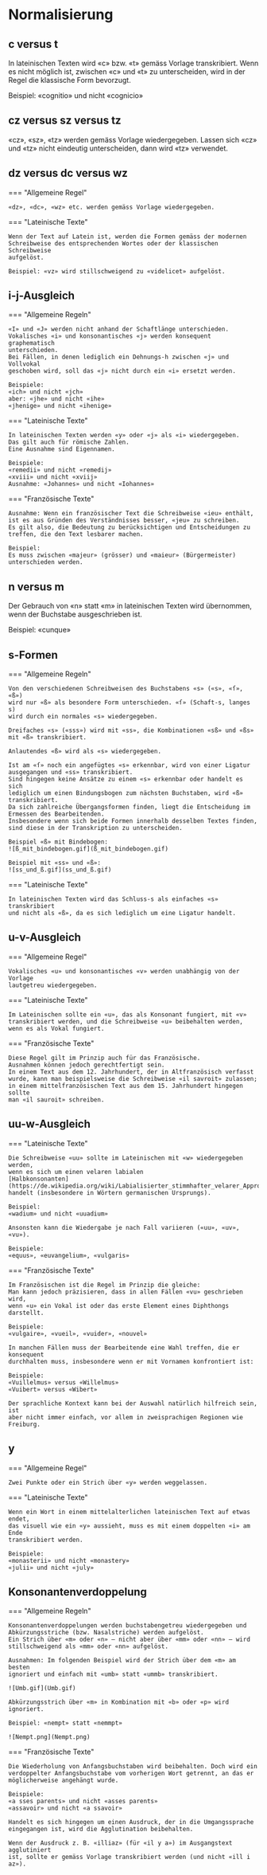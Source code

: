 # Normalisierung

## c versus t

In lateinischen Texten wird «c» bzw. «t» gemäss Vorlage transkribiert.
Wenn es nicht möglich ist, zwischen «c» und «t» zu unterscheiden, wird in der
Regel die klassische Form bevorzugt.

Beispiel: «cognitio» und nicht «cognicio»

## cz versus sz versus tz

«cz», «sz», «tz» werden gemäss Vorlage wiedergegeben.
Lassen sich «cz» und «tz» nicht eindeutig unterscheiden,
dann wird «tz» verwendet.

## dz versus dc versus wz

=== "Allgemeine Regel"

    «dz», «dc», «wz» etc. werden gemäss Vorlage wiedergegeben.

=== "Lateinische Texte"

    Wenn der Text auf Latein ist, werden die Formen gemäss der modernen
    Schreibweise des entsprechenden Wortes oder der klassischen Schreibweise
    aufgelöst.

    Beispiel: «vz» wird stillschweigend zu «videlicet» aufgelöst.

## i-j-Ausgleich

=== "Allgemeine Regeln"

    «I» und «J» werden nicht anhand der Schaftlänge unterschieden.  
    Vokalisches «i» und konsonantisches «j» werden konsequent graphematisch
    unterschieden.
    Bei Fällen, in denen lediglich ein Dehnungs-h zwischen «j» und Vollvokal
    geschoben wird, soll das «j» nicht durch ein «i» ersetzt werden.

    Beispiele:  
    «ich» und nicht «jch»  
    aber: «jhe» und nicht «ihe»  
    «jhenige» und nicht «ihenige»

=== "Lateinische Texte"

    In lateinischen Texten werden «y» oder «j» als «i» wiedergegeben.
    Das gilt auch für römische Zahlen.
    Eine Ausnahme sind Eigennamen.

    Beispiele:  
    «remedii» und nicht «remedij»  
    «xviii» und nicht «xviij»  
    Ausnahme: «Johannes» und nicht «Iohannes»

=== "Französische Texte"

    Ausnahme: Wenn ein französischer Text die Schreibweise «ieu» enthält,
    ist es aus Gründen des Verständnisses besser, «jeu» zu schreiben.
    Es gilt also, die Bedeutung zu berücksichtigen und Entscheidungen zu
    treffen, die den Text lesbarer machen.

    Beispiel:  
    Es muss zwischen «majeur» (grösser) und «maieur» (Bürgermeister)
    unterschieden werden.

## n versus m

Der Gebrauch von «n» statt «m» in lateinischen Texten wird übernommen,
wenn der Buchstabe ausgeschrieben ist.

Beispiel:
«cunque»

## s-Formen

=== "Allgemeine Regeln"

    Von den verschiedenen Schreibweisen des Buchstabens «s» («s», «ſ», «ß»)
    wird nur «ß» als besondere Form unterschieden. «ſ» (Schaft-s, langes s)
    wird durch ein normales «s» wiedergegeben.

    Dreifaches «s» («sss») wird mit «ss», die Kombinationen «sß» und «ßs»
    mit «ß» transkribiert.

    Anlautendes «ß» wird als «s» wiedergegeben.

    Ist am «ſ» noch ein angefügtes «s» erkennbar, wird von einer Ligatur
    ausgegangen und «ss» transkribiert.
    Sind hingegen keine Ansätze zu einem «s» erkennbar oder handelt es sich
    lediglich um einen Bindungsbogen zum nächsten Buchstaben, wird «ß»
    transkribiert.
    Da sich zahlreiche Übergangsformen finden, liegt die Entscheidung im
    Ermessen des Bearbeitenden.
    Insbesondere wenn sich beide Formen innerhalb desselben Textes finden,
    sind diese in der Transkription zu unterscheiden.

    Beispiel «ß» mit Bindebogen:  
    ![ß_mit_bindebogen.gif](ß_mit_bindebogen.gif)

    Beispiel mit «ss» und «ß»:  
    ![ss_und_ß.gif](ss_und_ß.gif)

=== "Lateinische Texte"

    In lateinischen Texten wird das Schluss-s als einfaches «s» transkribiert
    und nicht als «ß», da es sich lediglich um eine Ligatur handelt.

## u-v-Ausgleich

=== "Allgemeine Regel"

    Vokalisches «u» und konsonantisches «v» werden unabhängig von der Vorlage
    lautgetreu wiedergegeben.

=== "Lateinische Texte"

    Im Lateinischen sollte ein «u», das als Konsonant fungiert, mit «v»
    transkribiert werden, und die Schreibweise «u» beibehalten werden,
    wenn es als Vokal fungiert.

=== "Französische Texte"

    Diese Regel gilt im Prinzip auch für das Französische.
    Ausnahmen können jedoch gerechtfertigt sein.
    In einem Text aus dem 12. Jahrhundert, der in Altfranzösisch verfasst
    wurde, kann man beispielsweise die Schreibweise «il savroit» zulassen;
    in einem mittelfranzösischen Text aus dem 15. Jahrhundert hingegen sollte
    man «il sauroit» schreiben.

## uu-w-Ausgleich

=== "Lateinische Texte"

    Die Schreibweise «uu» sollte im Lateinischen mit «w» wiedergegeben werden,
    wenn es sich um einen velaren labialen 
    [Halbkonsonanten](https://de.wikipedia.org/wiki/Labialisierter_stimmhafter_velarer_Approximant)
    handelt (insbesondere in Wörtern germanischen Ursprungs).

    Beispiel:  
    «wadium» und nicht «uuadium»

    Ansonsten kann die Wiedergabe je nach Fall variieren («uu», «uv», «vu»).

    Beispiele:  
    «equus», «euvangelium», «vulgaris»

=== "Französische Texte"

    Im Französischen ist die Regel im Prinzip die gleiche:
    Man kann jedoch präzisieren, dass in allen Fällen «vu» geschrieben wird,
    wenn «u» ein Vokal ist oder das erste Element eines Diphthongs darstellt.

    Beispiele:  
    «vulgaire», «vueil», «vuider», «nouvel»

    In manchen Fällen muss der Bearbeitende eine Wahl treffen, die er konsequent
    durchhalten muss, insbesondere wenn er mit Vornamen konfrontiert ist:

    Beispiele:  
    «Vuillelmus» versus «Willelmus»  
    «Vuibert» versus «Wibert»

    Der sprachliche Kontext kann bei der Auswahl natürlich hilfreich sein, ist
    aber nicht immer einfach, vor allem in zweisprachigen Regionen wie Freiburg.

## y

=== "Allgemeine Regel"

    Zwei Punkte oder ein Strich über «y» werden weggelassen.

=== "Lateinische Texte"

    Wenn ein Wort in einem mittelalterlichen lateinischen Text auf etwas endet,
    das visuell wie ein «y» aussieht, muss es mit einem doppelten «i» am Ende
    transkribiert werden.

    Beispiele:  
    «monasterii» und nicht «monastery»  
    «julii» und nicht «july»

## Konsonantenverdoppelung

=== "Allgemeine Regeln"

    Konsonantenverdoppelungen werden buchstabengetreu wiedergegeben und
    Abkürzungsstriche (bzw. Nasalstriche) werden aufgelöst.
    Ein Strich über «m» oder «n» – nicht aber über «mm» oder «nn» – wird
    stillschweigend als «mm» oder «nn» aufgelöst.

    Ausnahmen: Im folgenden Beispiel wird der Strich über dem «m» am besten
    ignoriert und einfach mit «umb» statt «ummb» transkribiert.

    ![Umb.gif](Umb.gif)

    Abkürzungsstrich über «m» in Kombination mit «b» oder «p» wird ignoriert.

    Beispiel: «nempt» statt «nemmpt»

    ![Nempt.png](Nempt.png)

=== "Französische Texte"

    Die Wiederholung von Anfangsbuchstaben wird beibehalten. Doch wird ein
    verdoppelter Anfangsbuchstabe vom vorherigen Wort getrennt, an das er
    möglicherweise angehängt wurde.

    Beispiele:  
    «a sses parents» und nicht «asses parents»  
    «assavoir» und nicht «a ssavoir»

    Handelt es sich hingegen um einen Ausdruck, der in die Umgangssprache
    eingegangen ist, wird die Agglutination beibehalten.

    Wenn der Ausdruck z. B. «illiaz» (für «il y a») im Ausgangstext agglutiniert
    ist, sollte er gemäss Vorlage transkribiert werden (und nicht «ill i az»).

    
